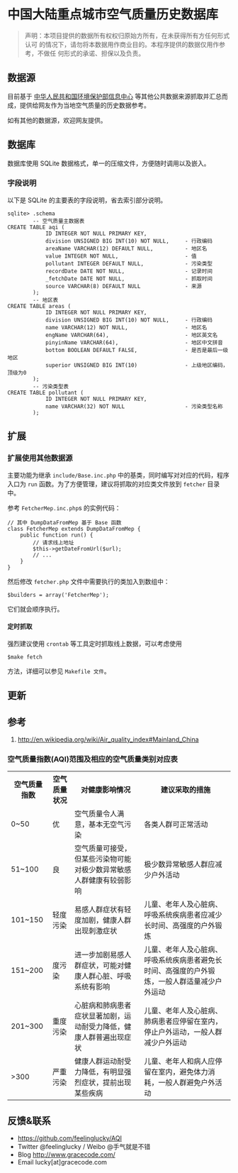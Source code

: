 # 中国大陆重点城市空气质量历史数据库
 
> 声明：本项目提供的数据所有权权归原始方所有，在未获得所有方任何形式认可
的情况下，请勿将本数据用作商业目的。本程序提供的数据仅用作参考，不做任
何形式的承诺、担保以及负责。


## 数据源

目前基于 [中华人民共和国环境保护部信息中心]( http://datacenter.mep.gov.cn/ ) 等其他公共数据来源抓取并汇总而成，提供给网友作为当地空气质量的历史数据参考。

如有其他的数据源，欢迎网友提供。


## 数据库 

数据库使用 SQLite 数据格式，单一的压缩文件，方便随时调用以及嵌入。

### 字段说明

以下是 SQLite 的主要表的字段说明，省去索引部分说明。

    sqlite> .schema
            -- 空气质量主数据表
    CREATE TABLE aqi (
                ID INTEGER NOT NULL PRIMARY KEY,          
                division UNSIGNED BIG INT(10) NOT NULL,     - 行政编码
                areaName VARCHAR(12) DEFAULT NULL,          - 地区名
                value INTEGER NOT NULL,                     - 值
                pollutant INTEGER DEFAULT NULL,             - 污染类型
                recordDate DATE NOT NULL,                   - 记录时间
                _fetchDate DATE NOT NULL,                   - 抓取时间
                source VARCHAR(8) DEFAULT NULL              - 来源
            );
            -- 地区表
    CREATE TABLE areas (
                ID INTEGER NOT NULL PRIMARY KEY,
                division UNSIGNED BIG INT(10) NOT NULL,     - 行政编码 
                name VARCHAR(12) NOT NULL,                  - 地区名
                engName VARCHAR(64),                        - 地区英文名
                pinyinName VARCHAR(64),                     - 地区中文拼音
                bottom BOOLEAN DEFAULT FALSE,               - 是否是最后一级地区
                superior UNSIGNED BIG INT(10)               - 上级地区编码，顶级为0
            );
            -- 污染类型表
    CREATE TABLE pollutant (
                ID INTEGER NOT NULL PRIMARY KEY,
                name VARCHAR(32) NOT NULL                   - 污染类型名称
            );
            

## 扩展


### 扩展使用其他数据源

主要功能为继承 `include/Base.inc.php` 中的基类，同时编写对对应的代码，程序入口为 `run` 函数。为了方便管理，建议将抓取的对应类文件放到 `fetcher` 目录中。

参考 `FetcherMep.inc.php`s 的实例代码：

    // 其中 DumpDataFromMep 基于 Base 函数
    class FetcherMep extends DumpDataFromMep {
        public function run() {
            // 请求线上地址
            $this->getDateFromUrl($url);
            // ...
        }
    }
    
然后修改 `fetcher.php` 文件中需要执行的类加入到数组中：

    $builders = array('FetcherMep');

它们就会顺序执行。

#### 定时抓取

强烈建议使用 `crontab` 等工具定时抓取线上数据，可以考虑使用 

    $make fetch 

方法，详细可以参见 `Makefile 文件`。


## 更新 


## 参考

1. http://en.wikipedia.org/wiki/Air_quality_index#Mainland_China


### 空气质量指数(AQI)范围及相应的空气质量类别对应表

<table>
    <tr>
        <th>空气质量指数</th><th>空气质量状况</th><th>对健康影响情况</th><th>建议采取的措施</th>
    </tr>
    <tr>
        <td>0~50</td><td>优</td><td>空气质量令人满意，基本无空气污染</td><td>各类人群可正常活动</td>
    </tr>
    <tr>        <td>51~100</td><td>良</td><td>空气质量可接受，但某些污染物可能对极少数异常敏感人群健康有较弱影响</td><td>极少数异常敏感人群应减少户外活动</td>
    </tr>
    <tr>        <td>101~150</td><td>轻度污染</td><td>易感人群症状有轻度加剧，健康人群出现刺激症状</td><td>儿童、老年人及心脏病、呼吸系统疾病患者应减少长时间、高强度的户外锻炼</td>
    </tr>
    <tr>        <td>151~200</td><td>度污染</td><td>进一步加剧易感人群症状，可能对健康人群心脏、呼吸系统有影响</td><td>儿童、老年人及心脏病、呼吸系统疾病患者避免长时间、高强度的户外锻炼，一般人群适量减少户外运动</td>
    </tr>
    <tr>        <td>201~300</td><td>重度污染</td><td>心脏病和肺病患者症状显著加剧，运动耐受力降低，健康人群普遍出现症状</td><td>儿童、老年人及心脏病、肺病患者应停留在室内，停止户外运动，一般人群减少户外运动</td>
    </tr>
    <tr>       <td>&gt;300</td><td>严重污染</td><td>健康人群运动耐受力降低，有明显强烈症状，提前出现某些疾病</td><td>儿童、老年人和病人应停留在室内，避免体力消耗，一般人群避免户外活动</td>
    </tr>
</table>


## 反馈&amp;联系

* https://github.com/feelinglucky/AQI
* Twitter @feelinglucky / Weibo @手气就是不错
* Blog http://www.gracecode.com/
* Email lucky[at]gracecode.com
